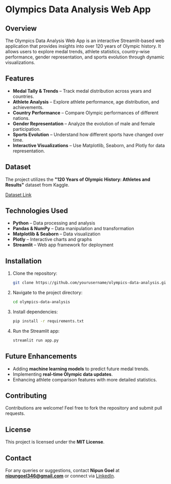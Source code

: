 # Olympics Data Analysis Web App

## Overview
The Olympics Data Analysis Web App is an interactive Streamlit-based web application that provides insights into over 120 years of Olympic history. It allows users to explore medal trends, athlete statistics, country-wise performance, gender representation, and sports evolution through dynamic visualizations.

## Features
- **Medal Tally & Trends** – Track medal distribution across years and countries.
- **Athlete Analysis** – Explore athlete performance, age distribution, and achievements.
- **Country Performance** – Compare Olympic performances of different nations.
- **Gender Representation** – Analyze the evolution of male and female participation.
- **Sports Evolution** – Understand how different sports have changed over time.
- **Interactive Visualizations** – Use Matplotlib, Seaborn, and Plotly for data representation.

## Dataset
The project utilizes the **"120 Years of Olympic History: Athletes and Results"** dataset from Kaggle.

[Dataset Link](https://www.kaggle.com/heesoo37/120-years-of-olympic-history-athletes-and-results)

## Technologies Used
- **Python** – Data processing and analysis
- **Pandas & NumPy** – Data manipulation and transformation
- **Matplotlib & Seaborn** – Data visualization
- **Plotly** – Interactive charts and graphs
- **Streamlit** – Web app framework for deployment

## Installation
1. Clone the repository:
   ```sh
   git clone https://github.com/yourusername/olympics-data-analysis.git
   ```
2. Navigate to the project directory:
   ```sh
   cd olympics-data-analysis
   ```
3. Install dependencies:
   ```sh
   pip install -r requirements.txt
   ```
4. Run the Streamlit app:
   ```sh
   streamlit run app.py
   ```

## Future Enhancements
- Adding **machine learning models** to predict future medal trends.
- Implementing **real-time Olympic data updates**.
- Enhancing athlete comparison features with more detailed statistics.

## Contributing
Contributions are welcome! Feel free to fork the repository and submit pull requests.

## License
This project is licensed under the **MIT License**.

## Contact
For any queries or suggestions, contact **Nipun Goel** at **nipungoel346@gmail.com** or connect via [LinkedIn](https://www.linkedin.com/in/nipungoel24/).

